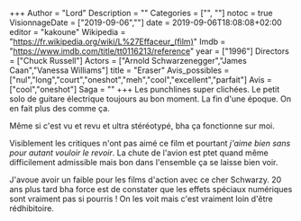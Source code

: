 +++
Author = "Lord"
Description = ""
Categories = ["", ""]
notoc = true
VisionnageDate = ["2019-09-06",""]
date = 2019-09-06T18:08:08+02:00
editor = "kakoune"
Wikipedia = "https://fr.wikipedia.org/wiki/L%27Effaceur_(film)"
Imdb = "https://www.imdb.com/title/tt0116213/reference"
year = ["1996"]
Directors = ["Chuck Russell"]
Actors = ["Arnold Schwarzenegger","James Caan","Vanessa Williams"]
title = "Eraser"
Avis_possibles = ["nul","long","court","oneshot","meh","cool","excellent","parfait"]
Avis = ["cool","oneshot"] 
Saga = ""
+++
Les punchlines super clichées.
Le petit solo de guitare électrique toujours au bon moment.
La fin d'une époque.
On en fait plus des comme ça.

Même si c'est vu et revu et ultra stéréotypé, bha ça fonctionne sur moi.

Visiblement les critiques n'ont pas aimé ce film et pourtant *j'aime bien sans pour autant vouloir le revoir*.
La chute de l'avion est ptet quand même difficilement admissible mais bon dans l'ensemble ça se laisse bien voir.

J'avoue avoir un faible pour les films d'action avec ce cher Schwarzy.
20 ans plus tard bha force est de constater que les effets spéciaux numériques sont vraiment pas si pourris !
On les voit mais c'est vraiment loin d'être rédhibitoire.
